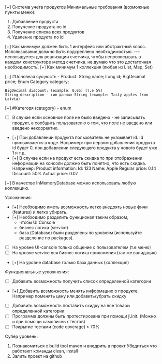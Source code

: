  [+] Система учета продуктов
 Минимальные требования (возможные пункты меню):
1. Добавление продукта
2. Получение продукта по id
3. Получение списка всех продуктов
4. Удаление продукта по id

[+] Как минимум должен быть 1 интерфейс или абстрактный класс. Использование должно быть подкреплено необходимостью.
--- испольщуется для реализации счетчика, чтобы непрописывать в каждом конструкторе метод счетчика.
не думаю что это достаточная необходимость.
[+] Как минимум 1 коллекция (любая из List, Map, Set)

[+] #Основная сущность - Product.
    String name;
    Long id;
    BigDecimal price;
    Enum Category category;

    BigDecimal discount; (example: 0.05) (т.е 5%)
    String description - тип данных String (example: Tasty apples from Latvia)

[+] #Категоря (category) - enum 

- [ ] В случае если основное поле не было введено - не записывать продукт,
        а сообщить пользователю о том, что поле не введено или введено некорректно.
- [+] При добавлении продукта пользователь не указывает id. Id присваивается в коде.
        Например: при первом добавлении продукта id будет 0,
        при добавлении следующего продукта у нового будет уже 1 и т.д.
- [+] В случае если на продукт есть скидка то при отображении информации на консоли должно быть понятно,
 что есть скидка. Например:
Product information:
Id: 123
Name: Apple
Regular price: 0.14
Discount: 50%
Actual price: 0.07

[+] В качестве InMemoryDatabase можно использовать любую коллекцию.

Усложнения:
- [+] Необходимо иметь возможность легко внедрять новые фичи (features) и легко убирать.
- [+] Необходимо разделить функционал таким образом,
    -   чтобы UI Console
    -   бизнес логика (service)
    -   база (Database)
    были разделены по уровням (используйте разделение по packages).
- [ ] На уровне UI-console только общение с пользователем (т.е меню)
- [ ] На уровне service вся бизнес логика приложения (так же валидация)
- [+] На уровне database только база данных (коллекция)

Функциональные усложнения:
- [ ] Добавить возможность получить список определенной категории
- [+] Добавить возможность менять информацию о продукте. Например поменять цену или добавить/убрать скидку
- [ ] Добавить возможность поставить скидку на все товары определенной категории
- [ ] Программа должны быть протестирована при помощи jUnit. (Можно и при помощи самописных тестов)
- [ ] Покрытие тестами (code coverage) > 70%

Супер уровень:
1. Познакомиться с build tool maven и внедрить в проект
Убедиться что работают команды clean, install
2. Залить проект на github